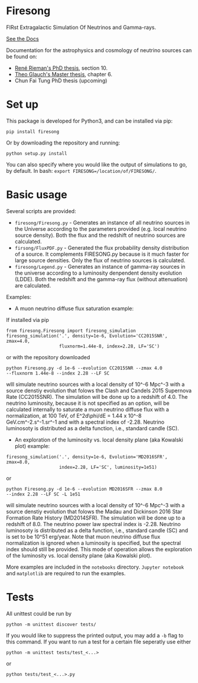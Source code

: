 # Firesong
FIRst Extragalactic Simulation Of Neutrinos and Gamma-rays.

[See the Docs](https://icecube.github.io/FIRESONG/)

Documentation for the astrophysics and cosmology of neutrino sources
can be found on:
- [René Rieman's PhD thesis](http://publications.rwth-aachen.de/record/773297),
  section 10.
- [Theo Glauch's Master thesis](https://www.institut3b.physik.rwth-aachen.de/global/show_document.asp?id=aaaaaaaaaavmddj),
  chapter 6.
- Chun Fai Tung PhD thesis (upcoming)

# Set up
This package is developed for Python3, and can be installed via pip:
```
pip install firesong
```
Or by downloading the repository and running:
```
python setup.py install
```
You can also specify where you would like the output of simulations to go, by default. In bash: `export FIRESONG=/location/of/FIRESONG/`.

# Basic usage
Several scripts are provided:
* `firesong/Firesong.py` - Generates an instance of all neutrino sources in
  the Universe according to the parameters provided (e.g. local
  neutrino source density). Both the flux and the redshift of neutrino
  sources are calculated.
* `firsong/FluxPDF.py` - Generated the flux probability density distribution of a 
source. It complements FIRESONG.py because is it much faster for large
source densities. Only the flux of neutrino sources is calculated.
* `firesong/Legend.py` - Generates an instance of gamma-ray sources in the universe
  according to a luminosity denpendent density evolution (LDDE). Both the 
  redshift and the gamma-ray flux (without attenuation) are calculated.

Examples:

* A muon neutrino diffuse flux saturation example:

If installed via pip
```
from firesong.Firesong import firesong_simulation
firesong_simulation('.', density=1e-6, Evolution='CC2015SNR', zmax=4.0,
                    fluxnorm=1.44e-8, index=2.28, LF='SC')
```
or with the repository downloaded

```
python Firesong.py -d 1e-6 --evolution CC2015SNR --zmax 4.0
--fluxnorm 1.44e-8 --index 2.28 --LF SC
```

wlll simulate neutrino sources with a local density of 10^-6 Mpc^-3
with a source denstiy evolution that folows the Clash and Candels 2015
Supernova Rate (CC2015SNR). The simulation will be done up to a
redshift of 4.0. The neutrino luminosity, because it is not specified
as an option, will be calculated internally to saturate a muon neutrino diffuse
flux with a normalization, at 100 TeV, of E^2d\phi/dE = 1.44 x 10^-8
GeV.cm^-2.s^-1.sr^-1 and with a spectral index of -2.28. Neutrino
luminosoty is distributed as a delta function, i.e., standard candle
(SC).

* An exploration of the luminosity vs. local density plane (aka
Kowalski plot) example:
```
firesong_simulation('.', density=1e-6, Evolution='MD2016SFR', zmax=8.0,
                    index=2.28, LF='SC', luminosity=1e51)
```
or

```
python Firesong.py -d 1e-6 --evolution MD2016SFR --zmax 8.0
--index 2.28 --LF SC -L 1e51
```

will simulate neutrino sources with a local density of 10^-6 Mpc^-3
with a source denstiy evolution that folows the Madau and Dickinson 2016
Star Formation Rate History (MD2014SFR). The simulation will be done up to a
redshift of 8.0.  The neutrino power law spectral index is -2.28. Neutrino
luminosoty is distributed as a delta function, i.e., standard candle (SC)
and is set to be 10^51 erg/year. Note that muon neutrino diffuse flux
normalization is ignored when a luminosity is specified, but the
spectral index should still be provided. This mode of operation allows
the exploration of the luminosity vs. local density plane (aka
Kowalski plot).

More examples are included in the `notebooks` directory.
`Jupyter notebook` and `matplotlib` are required to run the examples.

# Tests
All unittest could be run by

```
python -m unittest discover tests/
```

If you would like to suppress the printed output, you may add a `-b` flag to this command. If you want to run a test for a certain file seperatly use either

```
python -m unittest tests/test_<...>
```

or 

```
python tests/test_<...>.py
```
